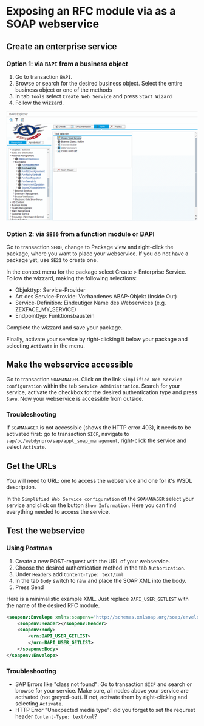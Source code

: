 # Exposing an RFC module via as a SOAP webservice

## Create an enterprise service

### Option 1: via `BAPI` from a business object

1. Go to transaction `BAPI`. 
2. Browse or search for the desired business object. Select the entire business object or one of the methods
3. In tab `Tools` select `Create Web Service` and press `Start Wizard`
4. Follow the wizzard.

![BAPI transaction](images/transaction_bapi.png)

### Option 2: via `SE80` from a function module or BAPI

Go to transaction `SE80`, change to Package view and right-click the package, where you want to place your webservice. If you do not have a package yet, use `SE21` to create one.

In the context menu for the package select Create > Enterprise Service. Follow the wizzard, making the following selections:

- Objekttyp: Service-Provider
- Art des Service-Provide: Vorhandenes ABAP-Objekt (Inside Out)
- Service-Definition: Eindeutiger Name des Webservices (e.g. ZEXFACE_MY_SERVICE)
- Endpointtyp: Funktionsbaustein

Complete the wizzard and save your package.

Finally, activate your service by right-clicking it below your package and selecting `Activate` in the menu.

## Make the webservice accessible

Go to transaction `SOAMANAGER`. Click on the link `Simplified Web Service configuration` within the tab `Service Administration`. Search for your service, activate the checkbox for the desired authentication type and press `Save`. Now your webservice is accessible from outside.

### Troubleshooting

If `SOAMANAGER` is not accessible (shows the HTTP error 403), it needs to be activated first: go to transaction `SICF`, navigate to `sap/bc/webdynpro/sap/appl_soap_management`, right-click the service and select `Activate`.

## Get the URLs

You will need to URL: one to access the webservice and one for it's WSDL description.

In the `Simplified Web Service configuration` of the `SOAMANAGER` select your service and click on the button `Show Information`. Here you can find everything needed to access the service.

## Test the webservice

### Using Postman

1. Create a new POST-request with the URL of your webservice. 
2. Choose the desired authentication method in the tab `Authorization`.
3. Under `Headers` add `Content-Type: text/xml`
4. In the tab `Body` switch to raw and place the SOAP XML into the body. 
5. Press Send

Here is a minimalistic example XML. Just replace `BAPI_USER_GETLIST` with the name of the desired RFC module.

```xml
<soapenv:Envelope xmlns:soapenv="http://schemas.xmlsoap.org/soap/envelope/" xmlns:urn="urn:sap-com:document:sap:rfc:functions">
	<soapenv:Header></soapenv:Header>
	<soapenv:Body>
		<urn:BAPI_USER_GETLIST>
		</urn:BAPI_USER_GETLIST>
	</soapenv:Body>
</soapenv:Envelope>
``` 

### Troubleshooting

- SAP Errors like "class not found": Go to transaction `SICF` and search or browse for your service. Make sure, all nodes above your service are activated (not greyed-out). If not, activate them by right-clicking and selecting `Activate`.
- HTTP Error "Unexpected media type": did you forget to set the requrest header `Content-Type: text/xml`?

